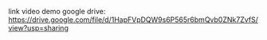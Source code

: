 link video demo google drive: https://drive.google.com/file/d/1HapFVpDQW9s6P565r6bmQvb0ZNk7ZvfS/view?usp=sharing
